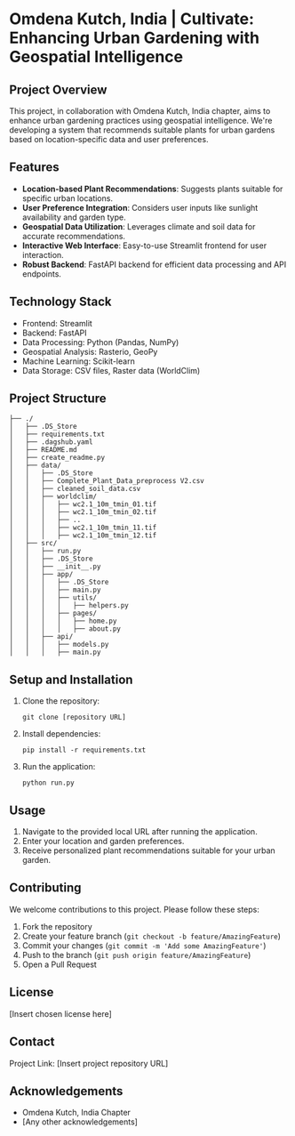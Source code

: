 # Omdena Kutch, India | Cultivate: Enhancing Urban Gardening with Geospatial Intelligence

## Project Overview

This project, in collaboration with Omdena Kutch, India chapter, aims to enhance urban gardening practices using geospatial intelligence. We're developing a system that recommends suitable plants for urban gardens based on location-specific data and user preferences.

## Features

- **Location-based Plant Recommendations**: Suggests plants suitable for specific urban locations.
- **User Preference Integration**: Considers user inputs like sunlight availability and garden type.
- **Geospatial Data Utilization**: Leverages climate and soil data for accurate recommendations.
- **Interactive Web Interface**: Easy-to-use Streamlit frontend for user interaction.
- **Robust Backend**: FastAPI backend for efficient data processing and API endpoints.

## Technology Stack

- Frontend: Streamlit
- Backend: FastAPI
- Data Processing: Python (Pandas, NumPy)
- Geospatial Analysis: Rasterio, GeoPy
- Machine Learning: Scikit-learn
- Data Storage: CSV files, Raster data (WorldClim)

## Project Structure


```
├── ./
│   ├── .DS_Store
│   ├── requirements.txt
│   ├── .dagshub.yaml
│   ├── README.md
│   ├── create_readme.py
│   ├── data/
│   │   ├── .DS_Store
│   │   ├── Complete_Plant_Data_preprocess V2.csv
│   │   ├── cleaned_soil_data.csv
│   │   ├── worldclim/
│   │   │   ├── wc2.1_10m_tmin_01.tif
│   │   │   ├── wc2.1_10m_tmin_02.tif
│   │   │   ├── ..
│   │   │   ├── wc2.1_10m_tmin_11.tif
│   │   │   ├── wc2.1_10m_tmin_12.tif
│   ├── src/
│   │   ├── run.py
│   │   ├── .DS_Store
│   │   ├── __init__.py
│   │   ├── app/
│   │   │   ├── .DS_Store
│   │   │   ├── main.py
│   │   │   ├── utils/
│   │   │   │   ├── helpers.py
│   │   │   ├── pages/
│   │   │   │   ├── home.py
│   │   │   │   ├── about.py
│   │   ├── api/
│   │   │   ├── models.py
│   │   │   ├── main.py
```

## Setup and Installation

1. Clone the repository:
   ```
   git clone [repository URL]
   ```
2. Install dependencies:
   ```
   pip install -r requirements.txt
   ```
3. Run the application:
   ```
   python run.py
   ```

## Usage

1. Navigate to the provided local URL after running the application.
2. Enter your location and garden preferences.
3. Receive personalized plant recommendations suitable for your urban garden.

## Contributing

We welcome contributions to this project. Please follow these steps:

1. Fork the repository
2. Create your feature branch (`git checkout -b feature/AmazingFeature`)
3. Commit your changes (`git commit -m 'Add some AmazingFeature'`)
4. Push to the branch (`git push origin feature/AmazingFeature`)
5. Open a Pull Request

## License

[Insert chosen license here]

## Contact

Project Link: [Insert project repository URL]

## Acknowledgements

- Omdena Kutch, India Chapter
- [Any other acknowledgements]
